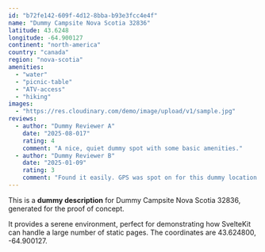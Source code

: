 ```yaml
---
id: "b72fe142-609f-4d12-8bba-b93e3fcc4e4f"
name: "Dummy Campsite Nova Scotia 32836"
latitude: 43.6248
longitude: -64.900127
continent: "north-america"
country: "canada"
region: "nova-scotia"
amenities:
  - "water"
  - "picnic-table"
  - "ATV-access"
  - "hiking"
images:
  - "https://res.cloudinary.com/demo/image/upload/v1/sample.jpg"
reviews:
  - author: "Dummy Reviewer A"
    date: "2025-08-017"
    rating: 4
    comment: "A nice, quiet dummy spot with some basic amenities."
  - author: "Dummy Reviewer B"
    date: "2025-01-09"
    rating: 3
    comment: "Found it easily. GPS was spot on for this dummy location."
---
```


This is a **dummy description** for Dummy Campsite Nova Scotia 32836, generated for the proof of concept.

It provides a serene environment, perfect for demonstrating how SvelteKit can handle a large number of static pages. The coordinates are 43.624800, -64.900127.
